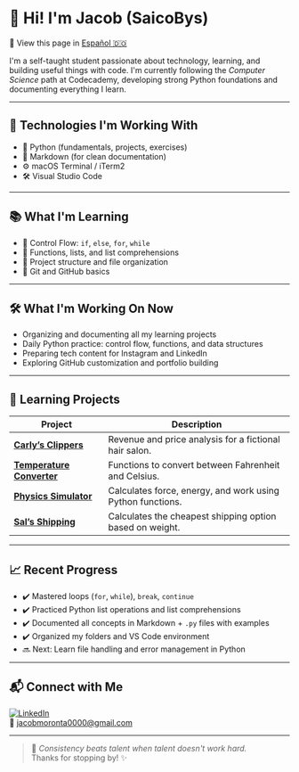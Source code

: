 # 👋 Hi! I'm Jacob (SaicoBys)

🔄 View this page in [Español 🇩🇴](README.es.md)

I'm a self-taught student passionate about technology, learning, and building useful things with code. I'm currently following the *Computer Science* path at Codecademy, developing strong Python foundations and documenting everything I learn.

---

## 🚀 Technologies I'm Working With

- 🐍 Python (fundamentals, projects, exercises)
- 📄 Markdown (for clean documentation)
- ⚙️ macOS Terminal / iTerm2
- 🛠️ Visual Studio Code

---

## 📚 What I'm Learning

- 🔁 Control Flow: `if`, `else`, `for`, `while`
- 🧮 Functions, lists, and list comprehensions
- 📂 Project structure and file organization
- 🐙 Git and GitHub basics

---

## 🛠️ What I'm Working On Now

- Organizing and documenting all my learning projects
- Daily Python practice: control flow, functions, and data structures
- Preparing tech content for Instagram and LinkedIn
- Exploring GitHub customization and portfolio building

---

## 🧪 Learning Projects

| Project                       | Description                                                       |
|------------------------------|--------------------------------------------------------------------|
| [**Carly’s Clippers**](https://github.com/SaicoBys/carlys-clipper.git) | Revenue and price analysis for a fictional hair salon.           |
| [**Temperature Converter**](https://github.com/SaicoBys/TemperatureConverter) | Functions to convert between Fahrenheit and Celsius.             |
| [**Physics Simulator**](https://github.com/SaicoBys/physics-class.git) | Calculates force, energy, and work using Python functions.       |
| [**Sal’s Shipping**](https://github.com/SaicoBys/sals-shipping.git) | Calculates the cheapest shipping option based on weight.         |

---

## 📈 Recent Progress

- ✔️ Mastered loops (`for`, `while`), `break`, `continue`
- ✔️ Practiced Python list operations and list comprehensions
- ✔️ Documented all concepts in Markdown + `.py` files with examples
- ✔️ Organized my folders and VS Code environment
- 🔜 Next: Learn file handling and error management in Python

---

## 📬 Connect with Me

[![LinkedIn](https://img.shields.io/badge/LinkedIn-blue?logo=linkedin)](https://www.linkedin.com/in/saicobys)  
📧 jacobmoronta0000@gmail.com

---

> 🧠 *Consistency beats talent when talent doesn't work hard.*  
> Thanks for stopping by! ✨
